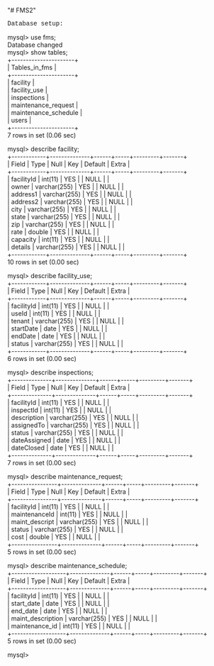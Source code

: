 "# FMS2" 
<p style="font-family:courier;">
Database setup:<br>



mysql> use fms;<br>
Database changed<br>
mysql> show tables;<br>
+----------------------+<br>
| Tables_in_fms        |<br>
+----------------------+<br>
| facility             |<br>
| facility_use         |<br>
| inspections          |<br>
| maintenance_request  |<br>
| maintenance_schedule |<br>
| users                |<br>
+----------------------+<br>
7 rows in set (0.06 sec)<br>



mysql> describe facility;<br>
+------------+--------------+------+-----+---------+-------+<br>
| Field      | Type         | Null | Key | Default | Extra |<br>
+------------+--------------+------+-----+---------+-------+<br>
| facilityId | int(11)      | YES  |     | NULL    |       |<br>
| owner      | varchar(255) | YES  |     | NULL    |       |<br>
| address1   | varchar(255) | YES  |     | NULL    |       |<br>
| address2   | varchar(255) | YES  |     | NULL    |       |<br>
| city       | varchar(255) | YES  |     | NULL    |       |<br>
| state      | varchar(255) | YES  |     | NULL    |       |<br>
| zip        | varchar(255) | YES  |     | NULL    |       |<br>
| rate       | double       | YES  |     | NULL    |       |<br>
| capacity   | int(11)      | YES  |     | NULL    |       |<br>
| details    | varchar(255) | YES  |     | NULL    |       |<br>
+------------+--------------+------+-----+---------+-------+<br>
10 rows in set (0.00 sec)<br>

mysql> describe facility_use;<br>
+------------+--------------+------+-----+---------+-------+<br>
| Field      | Type         | Null | Key | Default | Extra |<br>
+------------+--------------+------+-----+---------+-------+<br>
| facilityId | int(11)      | YES  |     | NULL    |       |<br>
| useId      | int(11)      | YES  |     | NULL    |       |<br>
| tenant     | varchar(255) | YES  |     | NULL    |       |<br>
| startDate  | date         | YES  |     | NULL    |       |<br>
| endDate    | date         | YES  |     | NULL    |       |<br>
| status     | varchar(255) | YES  |     | NULL    |       |<br>
+------------+--------------+------+-----+---------+-------+<br>
6 rows in set (0.00 sec)<br>

mysql> describe inspections;<br>
+--------------+--------------+------+-----+---------+-------+<br>
| Field        | Type         | Null | Key | Default | Extra |<br>
+--------------+--------------+------+-----+---------+-------+<br>
| facilityId   | int(11)      | YES  |     | NULL    |       |<br>
| inspectId    | int(11)      | YES  |     | NULL    |       |<br>
| description  | varchar(255) | YES  |     | NULL    |       |<br>
| assignedTo   | varchar(255) | YES  |     | NULL    |       |<br>
| status       | varchar(255) | YES  |     | NULL    |       |<br>
| dateAssigned | date         | YES  |     | NULL    |       |<br>
| dateClosed   | date         | YES  |     | NULL    |       |<br>
+--------------+--------------+------+-----+---------+-------+<br>
7 rows in set (0.00 sec)<br>

mysql> describe maintenance_request;<br>
+----------------+--------------+------+-----+---------+-------+<br>
| Field          | Type         | Null | Key | Default | Extra |<br>
+----------------+--------------+------+-----+---------+-------+<br>
| facilityId     | int(11)      | YES  |     | NULL    |       |<br>
| maintenanceId  | int(11)      | YES  |     | NULL    |       |<br>
| maint_descript | varchar(255) | YES  |     | NULL    |       |<br>
| status         | varchar(255) | YES  |     | NULL    |       |<br>
| cost           | double       | YES  |     | NULL    |       |<br>
+----------------+--------------+------+-----+---------+-------+<br>
5 rows in set (0.00 sec)<br>

mysql> describe maintenance_schedule;<br>
+-------------------+--------------+------+-----+---------+-------+<br>
| Field             | Type         | Null | Key | Default | Extra |<br>
+-------------------+--------------+------+-----+---------+-------+<br>
| facilityId        | int(11)      | YES  |     | NULL    |       |<br>
| start_date        | date         | YES  |     | NULL    |       |<br>
| end_date          | date         | YES  |     | NULL    |       |<br>
| maint_description | varchar(255) | YES  |     | NULL    |       |<br>
| maintenance_id    | int(11)      | YES  |     | NULL    |       |<br>
+-------------------+--------------+------+-----+---------+-------+<br>
5 rows in set (0.00 sec)<br>

mysql><br>
</p>
